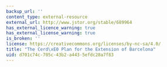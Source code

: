 ```yaml
---
backup_url: ''
content_type: external-resource
external_url: http://www.jstor.org/stable/689964
has_external_licence_warning: true
has_external_license_warning: true
is_broken: ''
license: https://creativecommons.org/licenses/by-nc-sa/4.0/
title: "The Cerd\xE0 Plan for the Extension of Barcelona"
uid: d701c74c-705c-43b2-a443-5efdc28a7f83
---
```

